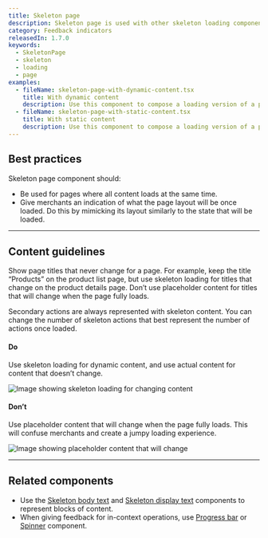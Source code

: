 ```yaml
---
title: Skeleton page
description: Skeleton page is used with other skeleton loading components to provide a low fidelity representation of the user interface (UI) before content appears on the page. It improves load times perceived by merchants.
category: Feedback indicators
releasedIn: 1.7.0
keywords:
  - SkeletonPage
  - skeleton
  - loading
  - page
examples:
  - fileName: skeleton-page-with-dynamic-content.tsx
    title: With dynamic content
    description: Use this component to compose a loading version of a page where the page title and header content are dynamic, meaning, the content changes.
  - fileName: skeleton-page-with-static-content.tsx
    title: With static content
    description: Use this component to compose a loading version of a page where the page title and header content are known and stay the same.
---
```


## Best practices

Skeleton page component should:

- Be used for pages where all content loads at the same time.
- Give merchants an indication of what the page layout will be once loaded. Do this by mimicking its layout similarly to the state that will be loaded.

---

## Content guidelines

Show page titles that never change for a page. For example, keep the title “Products” on the product list page, but use skeleton loading for titles that change on the product details page. Don’t use placeholder content for titles that will change when the page fully loads.

Secondary actions are always represented with skeleton content. You can change the number of skeleton actions that best represent the number of actions once loaded.

<DoDont>

#### Do

Use skeleton loading for dynamic content, and use actual content for content that doesn’t change.

![Image showing skeleton loading for changing content](/images/components/feedback-indicators/skeleton-page/do-use-skeleton-for-changing-content@2x.png)

#### Don’t

Use placeholder content that will change when the page fully loads. This will confuse merchants and create a jumpy loading experience.

![Image showing placeholder content that will change](/images/components/feedback-indicators/skeleton-page/dont-use-placeholder-content-that-will-change@2x.png)

</DoDont>

---

## Related components

- Use the [Skeleton body text](https://polaris.shopify.com/components/feedback-indicators/skeleton-body-text) and [Skeleton display text](https://polaris.shopify.com/components/skeleton-display-text) components to represent blocks of content.
- When giving feedback for in-context operations, use [Progress bar](https://polaris.shopify.com/components/progress-bar) or [Spinner](https://polaris.shopify.com/components/spinner) component.
